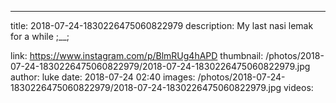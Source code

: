 ---
title: 2018-07-24-1830226475060822979
description: My last nasi lemak for a while ;__;

link: https://www.instagram.com/p/BlmRUg4hAPD
thumbnail: /photos/2018-07-24-1830226475060822979/2018-07-24-1830226475060822979.jpg
author: luke
date: 2018-07-24 02:40
images: /photos/2018-07-24-1830226475060822979/2018-07-24-1830226475060822979.jpg
videos: 
